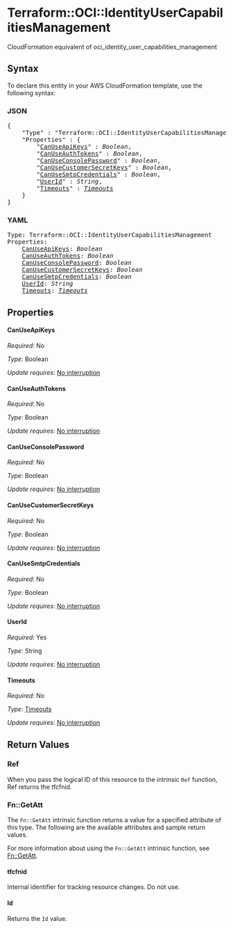 # Terraform::OCI::IdentityUserCapabilitiesManagement

CloudFormation equivalent of oci_identity_user_capabilities_management

## Syntax

To declare this entity in your AWS CloudFormation template, use the following syntax:

### JSON

<pre>
{
    "Type" : "Terraform::OCI::IdentityUserCapabilitiesManagement",
    "Properties" : {
        "<a href="#canuseapikeys" title="CanUseApiKeys">CanUseApiKeys</a>" : <i>Boolean</i>,
        "<a href="#canuseauthtokens" title="CanUseAuthTokens">CanUseAuthTokens</a>" : <i>Boolean</i>,
        "<a href="#canuseconsolepassword" title="CanUseConsolePassword">CanUseConsolePassword</a>" : <i>Boolean</i>,
        "<a href="#canusecustomersecretkeys" title="CanUseCustomerSecretKeys">CanUseCustomerSecretKeys</a>" : <i>Boolean</i>,
        "<a href="#canusesmtpcredentials" title="CanUseSmtpCredentials">CanUseSmtpCredentials</a>" : <i>Boolean</i>,
        "<a href="#userid" title="UserId">UserId</a>" : <i>String</i>,
        "<a href="#timeouts" title="Timeouts">Timeouts</a>" : <i><a href="timeouts.md">Timeouts</a></i>
    }
}
</pre>

### YAML

<pre>
Type: Terraform::OCI::IdentityUserCapabilitiesManagement
Properties:
    <a href="#canuseapikeys" title="CanUseApiKeys">CanUseApiKeys</a>: <i>Boolean</i>
    <a href="#canuseauthtokens" title="CanUseAuthTokens">CanUseAuthTokens</a>: <i>Boolean</i>
    <a href="#canuseconsolepassword" title="CanUseConsolePassword">CanUseConsolePassword</a>: <i>Boolean</i>
    <a href="#canusecustomersecretkeys" title="CanUseCustomerSecretKeys">CanUseCustomerSecretKeys</a>: <i>Boolean</i>
    <a href="#canusesmtpcredentials" title="CanUseSmtpCredentials">CanUseSmtpCredentials</a>: <i>Boolean</i>
    <a href="#userid" title="UserId">UserId</a>: <i>String</i>
    <a href="#timeouts" title="Timeouts">Timeouts</a>: <i><a href="timeouts.md">Timeouts</a></i>
</pre>

## Properties

#### CanUseApiKeys

_Required_: No

_Type_: Boolean

_Update requires_: [No interruption](https://docs.aws.amazon.com/AWSCloudFormation/latest/UserGuide/using-cfn-updating-stacks-update-behaviors.html#update-no-interrupt)

#### CanUseAuthTokens

_Required_: No

_Type_: Boolean

_Update requires_: [No interruption](https://docs.aws.amazon.com/AWSCloudFormation/latest/UserGuide/using-cfn-updating-stacks-update-behaviors.html#update-no-interrupt)

#### CanUseConsolePassword

_Required_: No

_Type_: Boolean

_Update requires_: [No interruption](https://docs.aws.amazon.com/AWSCloudFormation/latest/UserGuide/using-cfn-updating-stacks-update-behaviors.html#update-no-interrupt)

#### CanUseCustomerSecretKeys

_Required_: No

_Type_: Boolean

_Update requires_: [No interruption](https://docs.aws.amazon.com/AWSCloudFormation/latest/UserGuide/using-cfn-updating-stacks-update-behaviors.html#update-no-interrupt)

#### CanUseSmtpCredentials

_Required_: No

_Type_: Boolean

_Update requires_: [No interruption](https://docs.aws.amazon.com/AWSCloudFormation/latest/UserGuide/using-cfn-updating-stacks-update-behaviors.html#update-no-interrupt)

#### UserId

_Required_: Yes

_Type_: String

_Update requires_: [No interruption](https://docs.aws.amazon.com/AWSCloudFormation/latest/UserGuide/using-cfn-updating-stacks-update-behaviors.html#update-no-interrupt)

#### Timeouts

_Required_: No

_Type_: <a href="timeouts.md">Timeouts</a>

_Update requires_: [No interruption](https://docs.aws.amazon.com/AWSCloudFormation/latest/UserGuide/using-cfn-updating-stacks-update-behaviors.html#update-no-interrupt)

## Return Values

### Ref

When you pass the logical ID of this resource to the intrinsic `Ref` function, Ref returns the tfcfnid.

### Fn::GetAtt

The `Fn::GetAtt` intrinsic function returns a value for a specified attribute of this type. The following are the available attributes and sample return values.

For more information about using the `Fn::GetAtt` intrinsic function, see [Fn::GetAtt](https://docs.aws.amazon.com/AWSCloudFormation/latest/UserGuide/intrinsic-function-reference-getatt.html).

#### tfcfnid

Internal identifier for tracking resource changes. Do not use.

#### Id

Returns the <code>Id</code> value.


